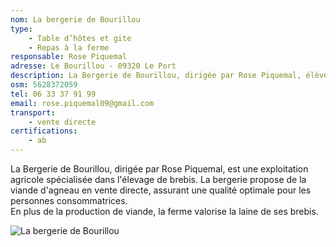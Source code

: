 ```yaml
---
nom: La bergerie de Bourillou
type:
    - Table d’hôtes et gite
    - Repas à la ferme
responsable: Rose Piquemal
adresse: Le Bourillou - 09320 Le Port
description: La Bergerie de Bourillou, dirigée par Rose Piquemal, élève des brebis et propose en vente directe de la viande d'agneau et des produits en laine.
osm: 5628372059
tel: 06 33 37 91 99
email: rose.piquemal09@gmail.com 
transport:
    - vente directe
certifications:
    - ab
---
```

La Bergerie de Bourillou, dirigée par Rose Piquemal, est une exploitation agricole spécialisée dans l'élevage de brebis. La bergerie propose de la viande d'agneau en vente directe, assurant une qualité optimale pour les personnes consommatrices.  
En plus de la production de viande, la ferme valorise la laine de ses brebis.

![La bergerie de Bourillou](./media/bergerie-du-bourillou.jpg)